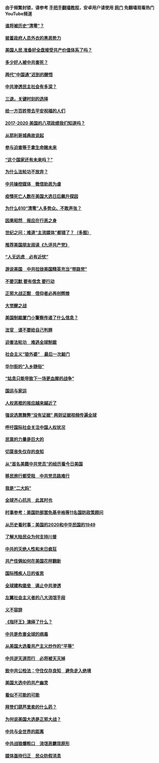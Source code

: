 #### 由于频繁封锁，请参考 [手把手翻墙教程](https://github.com/gfw-breaker/guides/wiki/)，安卓用户请使用 [网门](https://github.com/gfw-breaker/nogfw/blob/master/dl.md?t=02062300) 免翻墙观看热门YouTube频道 

#### [谁将被历史“清零”？](../pages/73/417485.md?t=02062300) 

#### [披着政府人员外衣的黑恶势力](../pages/73/417442.md?t=02062300) 

#### [美国人民 准备好全盘接受共产价值体系了吗？](../pages/73/417491.md?t=02062300) 

#### [多少好人被中共害死？](../pages/73/417144.md?t=02062300) 

#### [两代“中国通”迟到的醒悟](../pages/73/417064.md?t=02062300) 

#### [中共渗透民主社会有多深？](../pages/73/417063.md?t=02062300) 

#### [三退，关键时刻的选择](../pages/73/416969.md?t=02062300) 

#### [给一方百姓带去平安祝福的人们](../pages/73/416941.md?t=02062300) 

#### [2017-2020  美国的八项政绩我们知道吗？](../pages/73/416968.md?t=02062300) 

#### [从耶利哥城典故说起](../pages/73/416892.md?t=02062300) 

#### [参与迫害等于拿生命赌未来](../pages/73/416856.md?t=02062300) 

#### [“这个国家还有未来吗？”](../pages/73/416852.md?t=02062300) 

#### [为什么法轮功不放弃？](../pages/73/416864.md?t=02062300) 

#### [中共操控媒体　微信助恶为虐](../pages/73/416724.md?t=02062300) 

#### [疫情死亡人数在美国大选日后飙升探因](../pages/73/416606.md?t=02062300) 

#### [为什么610“清零”人多势众、不敢声张？](../pages/73/416632.md?t=02062300) 

#### [因果昭然　报应在行恶之身](../pages/73/416582.md?t=02062300) 

#### [世纪之问：难道“主流媒体”都错了？（多图）](../pages/73/416571.md?t=02062300) 

#### [推荐美国朋友阅读《九评共产党》](../pages/73/416510.md?t=02062300) 

#### [“人无远虑　必有近忧”](../pages/73/416513.md?t=02062300) 

#### [游说美国　中共拉拢美国精英充当“带路党”](../pages/73/416529.md?t=02062300) 

#### [不要沉默 要有信念 要行动](../pages/73/416457.md?t=02062300) 

#### [正邪大战正酣　信仰者必再创辉煌](../pages/73/416433.md?t=02062300) 

#### [大觉醒之战](../pages/73/416456.md?t=02062300) 

#### [美国制裁厦门小警察传递了什么信息？](../pages/73/416432.md?t=02062300) 

#### [法官　请不要给自己判罪](../pages/73/416379.md?t=02062300) 

#### [迫害法轮功　难逃全球制裁](../pages/73/416380.md?t=02062300) 

#### [社会主义“狼外婆”　最后一次敲门](../pages/73/416394.md?t=02062300) 

#### [华尔街的“入乡随俗”](../pages/73/416395.md?t=02062300) 

#### [“姑息只能导致下一场更血腥的战争”](../pages/73/416223.md?t=02062300) 

#### [国运与家运](../pages/73/416224.md?t=02062300) 

#### [人权恶棍的报应越来越近了](../pages/73/416276.md?t=02062300) 

#### [强说选票舞弊“没有证据” 两则证据视频传遍全球](../pages/73/416227.md?t=02062300) 

#### [呼吁国际社会关注中国人权状况](../pages/73/416135.md?t=02062300) 

#### [民意的力量是巨大的](../pages/73/416222.md?t=02062300) 

#### [切莫丧失仅存的良知](../pages/73/416134.md?t=02062300) 

#### [从“首名美籍中共党员”的经历看今日美国](../pages/73/416114.md?t=02062300) 

#### [移民旅行都受阻　中共党员路难行](../pages/73/416033.md?t=02062300) 

#### [我是“二大妈”](../pages/73/415529.md?t=02062300) 

#### [全球齐心抗共　此其时也](../pages/73/415989.md?t=02062300) 

#### [时事参考：美国防部罢免基辛格等11名国防政策顾问](../pages/73/415970.md?t=02062300) 

#### [从历史看时事：美国的2020和中华民国的1949](../pages/73/415949.md?t=02062300) 

#### [了解大陆民众为何支持川普](../pages/73/415950.md?t=02062300) 

#### [中共的灭绝人性和末日疯狂](../pages/73/415944.md?t=02062300) 

#### [共产伎俩如何在美国花样翻新](../pages/73/415908.md?t=02062300) 

#### [国际残疾人日的省思](../pages/73/415849.md?t=02062300) 

#### [全球建构堡垒　遏止中共渗透](../pages/73/415850.md?t=02062300) 

#### [左翼社会主义者的八大流氓手段](../pages/73/415802.md?t=02062300) 

#### [义不容辞](../pages/73/415807.md?t=02062300) 

#### [《指环王》演绎了什么？](../pages/73/415739.md?t=02062300) 

#### [中共是危害全球的病毒](../pages/73/415569.md?t=02062300) 

#### [从美国大选看共产主义炒作的“平等”](../pages/73/415654.md?t=02062300) 

#### [中共逆天道而行　必将被天灭掉](../pages/73/415626.md?t=02062300) 

#### [致中共公检法：守住仅存良知　避免走入绝境](../pages/73/415627.md?t=02062300) 

#### [美国大选中的共产幽灵](../pages/73/415618.md?t=02062300) 

#### [看似不可能的可能](../pages/73/415619.md?t=02062300) 

#### [拜登们葫芦里卖的什么药？](../pages/73/415531.md?t=02062300) 

#### [为何说美国大选是正邪大战？](../pages/73/415530.md?t=02062300) 

#### [中共与全世界的距离](../pages/73/415435.md?t=02062300) 

#### [中共战狼爆粗口　流氓恶霸现原形](../pages/73/415426.md?t=02062300) 

#### [媒体亟待归正　民众防假消息](../pages/73/415402.md?t=02062300) 

